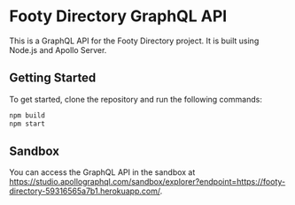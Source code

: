 # Footy Directory GraphQL API

This is a GraphQL API for the Footy Directory project. It is built using Node.js and Apollo Server.

## Getting Started

To get started, clone the repository and run the following commands:

```bash
npm build
npm start
```

## Sandbox

You can access the GraphQL API in the sandbox
at https://studio.apollographql.com/sandbox/explorer?endpoint=https://footy-directory-59316565a7b1.herokuapp.com/.
